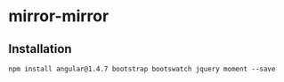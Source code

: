 # mirror-mirror

## Installation
`npm install angular@1.4.7 bootstrap bootswatch jquery moment --save`
